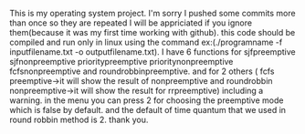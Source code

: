 This is my operating system project.
I'm sorry I pushed some commits more than once so they are repeated I will be appriciated if you ignore them(because it was my first time working with github).
this code should be compiled and run only in linux using the command ex:(./programname -f inputfilename.txt -o outputfilename.txt).
I have 6 functions for sjfpreemptive sjfnonpreemptive prioritypreemptive prioritynonpreemptive fcfsnonpreemptive and roundrobbinpreemptive.
and for 2 others ( fcfs preemptive->it will show the result of nonpreemptive and roundrobbin nonpreemptive->it will show the result for rrpreemptive) including a warning.
in the menu you can press 2 for choosing the preemptive mode which is false by default.
and the default of time quantum that we used in round robbin method is 2.
thank you.
